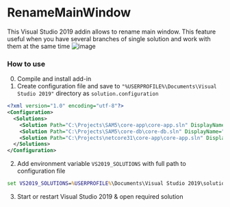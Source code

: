 # RenameMainWindow
This Visual Studio 2019 addin allows to rename main window. This feature useful when you have several branches of single solution and work with them at the same time
![image](https://user-images.githubusercontent.com/2192524/74261375-34dbfc80-4d0c-11ea-887d-da85a4aa820e.png)


### How to use
0. Compile and install add-in
1. Create configuration file and save to `"%USERPROFILE%\Documents\Visual Studio 2019"` directory as `solution.configuration`
``` xml 
<?xml version="1.0" encoding="utf-8"?>
<Configuration>
  <Solutions>
    <Solution Path="C:\Projects\SAM5\core-app\core-app.sln" DisplayName="core-app (master)" />
    <Solution Path="C:\Projects\SAM5\core-db\core-db.sln" DisplayName="core-db (master)" />
    <Solution Path="C:\Projects\netcore31\core-app\core-app.sln" DisplayName="core-app (netcore 3.1)" />
  </Solutions>
</Configuration>
```
2. Add environment variable `VS2019_SOLUTIONS` with full path to configuration file
``` cmd
set VS2019_SOLUTIONS=%USERPROFILE%\Documents\Visual Studio 2019\solution.configuration
```
3. Start or restart Visual Studio 2019 & open required solution

